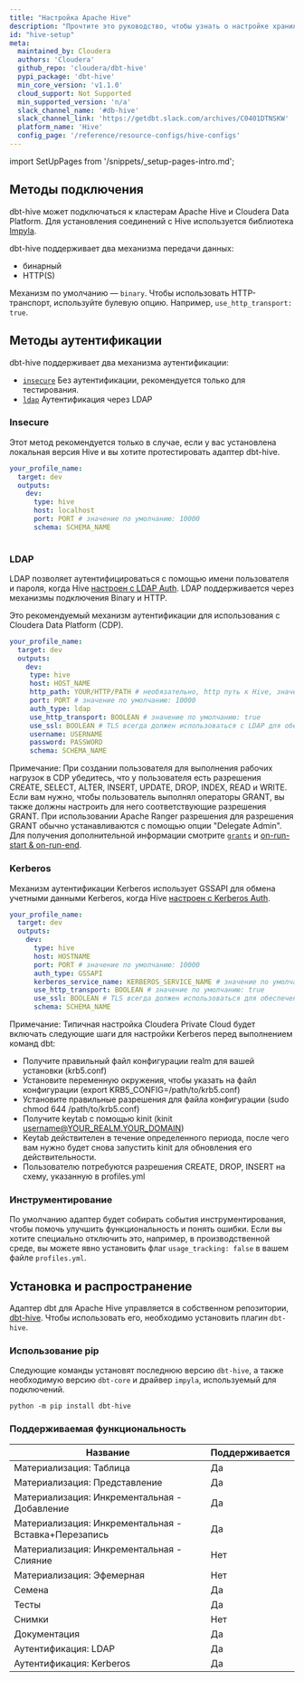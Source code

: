 ```yaml
---
title: "Настройка Apache Hive"
description: "Прочтите это руководство, чтобы узнать о настройке хранилища Apache Hive в dbt."
id: "hive-setup"
meta:
  maintained_by: Cloudera
  authors: 'Cloudera'
  github_repo: 'cloudera/dbt-hive'
  pypi_package: 'dbt-hive'
  min_core_version: 'v1.1.0'
  cloud_support: Not Supported
  min_supported_version: 'n/a'
  slack_channel_name: '#db-hive'
  slack_channel_link: 'https://getdbt.slack.com/archives/C0401DTNSKW'
  platform_name: 'Hive'
  config_page: '/reference/resource-configs/hive-configs'
---
```


import SetUpPages from '/snippets/_setup-pages-intro.md';

<SetUpPages meta={frontMatter.meta} />

## Методы подключения

dbt-hive может подключаться к кластерам Apache Hive и Cloudera Data Platform. Для установления соединений с Hive используется библиотека [Impyla](https://github.com/cloudera/impyla/).

dbt-hive поддерживает два механизма передачи данных:
- бинарный
- HTTP(S)

Механизм по умолчанию — `binary`. Чтобы использовать HTTP-транспорт, используйте булевую опцию. Например, `use_http_transport: true`.

## Методы аутентификации

dbt-hive поддерживает два механизма аутентификации:
- [`insecure`](#Insecure) Без аутентификации, рекомендуется только для тестирования.
- [`ldap`](#ldap) Аутентификация через LDAP

### Insecure

Этот метод рекомендуется только в случае, если у вас установлена локальная версия Hive и вы хотите протестировать адаптер dbt-hive.

<File name='~/.dbt/profiles.yml'>

```yaml
your_profile_name:
  target: dev
  outputs:
    dev:
      type: hive
      host: localhost
      port: PORT # значение по умолчанию: 10000
      schema: SCHEMA_NAME
      
```

</File>

### LDAP

LDAP позволяет аутентифицироваться с помощью имени пользователя и пароля, когда Hive [настроен с LDAP Auth](https://cwiki.apache.org/confluence/display/Hive/Setting+Up+HiveServer2). LDAP поддерживается через механизмы подключения Binary и HTTP.

Это рекомендуемый механизм аутентификации для использования с Cloudera Data Platform (CDP).

<File name='~/.dbt/profiles.yml'>

```yaml
your_profile_name:
  target: dev
  outputs:
    dev:
     type: hive
     host: HOST_NAME
     http_path: YOUR/HTTP/PATH # необязательно, http путь к Hive, значение по умолчанию: None
     port: PORT # значение по умолчанию: 10000
     auth_type: ldap
     use_http_transport: BOOLEAN # значение по умолчанию: true
     use_ssl: BOOLEAN # TLS всегда должен использоваться с LDAP для обеспечения безопасной передачи учетных данных, значение по умолчанию: true
     username: USERNAME
     password: PASSWORD
     schema: SCHEMA_NAME
```

</File>

Примечание: При создании пользователя для выполнения рабочих нагрузок в CDP убедитесь, что у пользователя есть разрешения CREATE, SELECT, ALTER, INSERT, UPDATE, DROP, INDEX, READ и WRITE. Если вам нужно, чтобы пользователь выполнял операторы GRANT, вы также должны настроить для него соответствующие разрешения GRANT. При использовании Apache Ranger разрешения для разрешения GRANT обычно устанавливаются с помощью опции "Delegate Admin". Для получения дополнительной информации смотрите [`grants`](/reference/resource-configs/grants) и [on-run-start & on-run-end](/reference/project-configs/on-run-start-on-run-end).

### Kerberos

Механизм аутентификации Kerberos использует GSSAPI для обмена учетными данными Kerberos, когда Hive [настроен с Kerberos Auth](https://ambari.apache.org/1.2.5/installing-hadoop-using-ambari/content/ambari-kerb-2-3-3.html).

<File name='~/.dbt/profiles.yml'>

```yaml
your_profile_name:
  target: dev
  outputs:
    dev:
      type: hive
      host: HOSTNAME
      port: PORT # значение по умолчанию: 10000
      auth_type: GSSAPI
      kerberos_service_name: KERBEROS_SERVICE_NAME # значение по умолчанию: None
      use_http_transport: BOOLEAN # значение по умолчанию: true
      use_ssl: BOOLEAN # TLS всегда должен использоваться для обеспечения безопасной передачи учетных данных, значение по умолчанию: true
      schema: SCHEMA_NAME

```

</File>

Примечание: Типичная настройка Cloudera Private Cloud будет включать следующие шаги для настройки Kerberos перед выполнением команд dbt:
- Получите правильный файл конфигурации realm для вашей установки (krb5.conf)
- Установите переменную окружения, чтобы указать на файл конфигурации (export KRB5_CONFIG=/path/to/krb5.conf)
- Установите правильные разрешения для файла конфигурации (sudo chmod 644 /path/to/krb5.conf)
- Получите keytab с помощью kinit (kinit username@YOUR_REALM.YOUR_DOMAIN)
- Keytab действителен в течение определенного периода, после чего вам нужно будет снова запустить kinit для обновления его действительности.
- Пользователю потребуются разрешения CREATE, DROP, INSERT на схему, указанную в profiles.yml

### Инструментирование
По умолчанию адаптер будет собирать события инструментирования, чтобы помочь улучшить функциональность и понять ошибки. Если вы хотите специально отключить это, например, в производственной среде, вы можете явно установить флаг `usage_tracking: false` в вашем файле `profiles.yml`.

## Установка и распространение

Адаптер dbt для Apache Hive управляется в собственном репозитории, [dbt-hive](https://github.com/cloudera/dbt-hive). Чтобы использовать его, необходимо установить плагин `dbt-hive`.

### Использование pip
Следующие команды установят последнюю версию `dbt-hive`, а также необходимую версию `dbt-core` и драйвер `impyla`, используемый для подключений.

```
python -m pip install dbt-hive
```

### Поддерживаемая функциональность

| Название | Поддерживается |
|------|-----------|
|Материализация: Таблица|Да|
|Материализация: Представление|Да|
|Материализация: Инкрементальная - Добавление|Да|
|Материализация: Инкрементальная - Вставка+Перезапись|Да|
|Материализация: Инкрементальная - Слияние|Нет|
|Материализация: Эфемерная|Нет|
|Семена|Да|
|Тесты|Да|
|Снимки|Нет|
|Документация|Да|
|Аутентификация: LDAP|Да|
|Аутентификация: Kerberos|Да|
